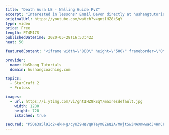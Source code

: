 ```yaml
---
title: "Death Aura LE - Walling Guide PvZ"
excerpt: "Interested in lessons? Email Devon directly at hushangtutorials@outlook.com ------------------------------------------------------------------------------------------------------- Want to support HuShang Tutorials directly? Patreon is a website where you can contribute a monthly donation that will help"
originalUrl: https://youtube.com/watch?v=gntIHZ8kSqY
type: video
price: Free
length: PT4M17S
publishedDateTime: 2020-05-28T16:53:42Z
heat: 50

featuredContent: "<iframe width=\"800\" height=\"500\" frameborder=\"0\" src=\"https://www.youtube.com/embed/gntIHZ8kSqY\" allow=\"accelerometer; autoplay; encrypted-media; gyroscope; picture-in-picture\" allowfullscreen></iframe>"

provider:
  name: HuShang Tutorials
  domain: hushangcoaching.com

topics:
  - StarCraft 2
  - Protoss

images:
  - url: https://i.ytimg.com/vi/gntIHZ8kSqY/maxresdefault.jpg
    width: 1280
    height: 720
    isCached: true

secured: "P5Oe3a5l9Ic2+ekH+g/cyKZ9HeVqKTeym8ZeQ2A/MWjtSwJNAXmwwadJ4HnCFZgX8YDuAyjFH8kJVwE0soFMZq68Gxb/09zs/CZrEi1Oe3iG+NxKCWL1YniAh9qIxDcSPd/AqqpKdNDEA/uyZXdSp7TgOwfhUeGReoJy96BW9kEHgX8xIMAyUA98qkHwqXp8iC1hJ42Z6n7/JQStDhgtLxLJOdlsnwFlq34d5JdeUwW7/e4HkBryA1J22nw1Rn1wmVZAooq6cPgbqATR4IoWxbxECxFztthBsOnHRzI9dW9ROncD5vEQrW6gU8aei7SgjI/SvsmKdhBbsKhoe75DbKB3V0cxRzPVtY0fqx/K9D7v6sS8NcWTpJ8mTKnh1xjO6vYnk9LZcl4cnIAtMW9roXhjw5Nlk1YuhcuE7he4hZ0=;h5MfvvTpvH5aspq0/GwZJQ=="
---
```


